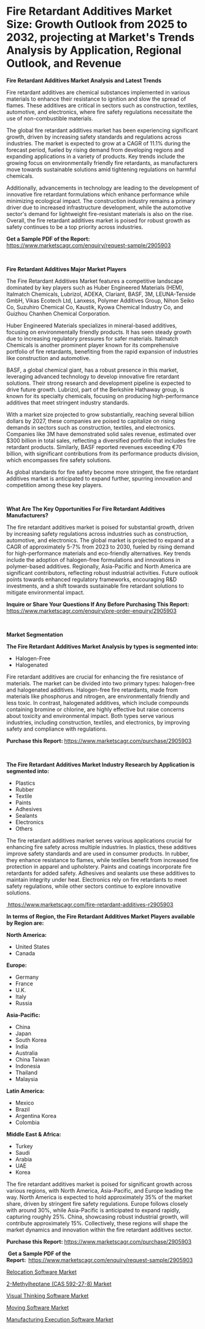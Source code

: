 <p><h1>Fire Retardant Additives Market Size: Growth Outlook from 2025 to 2032, projecting at Market's Trends Analysis by Application, Regional Outlook, and Revenue</h1></p><p><strong>Fire Retardant Additives Market Analysis and Latest Trends</strong></p>
<p><p>Fire retardant additives are chemical substances implemented in various materials to enhance their resistance to ignition and slow the spread of flames. These additives are critical in sectors such as construction, textiles, automotive, and electronics, where fire safety regulations necessitate the use of non-combustible materials. </p><p>The global fire retardant additives market has been experiencing significant growth, driven by increasing safety standards and regulations across industries. The market is expected to grow at a CAGR of 11.1% during the forecast period, fueled by rising demand from developing regions and expanding applications in a variety of products. Key trends include the growing focus on environmentally friendly fire retardants, as manufacturers move towards sustainable solutions amid tightening regulations on harmful chemicals.</p><p>Additionally, advancements in technology are leading to the development of innovative fire retardant formulations which enhance performance while minimizing ecological impact. The construction industry remains a primary driver due to increased infrastructure development, while the automotive sector's demand for lightweight fire-resistant materials is also on the rise. Overall, the fire retardant additives market is poised for robust growth as safety continues to be a top priority across industries.</p></p>
<p><strong>Get a Sample PDF of the Report:&nbsp;</strong> <a href="https://www.marketscagr.com/enquiry/request-sample/2905903?utm_campaign=2095&utm_medium=2&utm_source=Github&utm_content=ia&utm_term=12032025&utm_id=fire-retardant-additives">https://www.marketscagr.com/enquiry/request-sample/2905903</a></p>
<p>&nbsp;</p>
<p><strong>Fire Retardant Additives Major Market Players</strong></p>
<p><p>The Fire Retardant Additives Market features a competitive landscape dominated by key players such as Huber Engineered Materials (HEM), Italmatch Chemicals, Lubrizol, ADEKA, Clariant, BASF, 3M, LEUNA-Tenside GmbH, Vikas Ecotech Ltd, Lanxess, Polymer Additives Group, Nihon Seiko Co, Suzuhiro Chemical Co, Kaustik, Kyowa Chemical Industry Co, and Guizhou Chanhen Chemical Corporation.</p><p>Huber Engineered Materials specializes in mineral-based additives, focusing on environmentally friendly products. It has seen steady growth due to increasing regulatory pressures for safer materials. Italmatch Chemicals is another prominent player known for its comprehensive portfolio of fire retardants, benefiting from the rapid expansion of industries like construction and automotive.</p><p>BASF, a global chemical giant, has a robust presence in this market, leveraging advanced technology to develop innovative fire retardant solutions. Their strong research and development pipeline is expected to drive future growth. Lubrizol, part of the Berkshire Hathaway group, is known for its specialty chemicals, focusing on producing high-performance additives that meet stringent industry standards.</p><p>With a market size projected to grow substantially, reaching several billion dollars by 2027, these companies are poised to capitalize on rising demands in sectors such as construction, textiles, and electronics. Companies like 3M have demonstrated solid sales revenue, estimated over $300 billion in total sales, reflecting a diversified portfolio that includes fire retardant products. Similarly, BASF reported revenues exceeding €70 billion, with significant contributions from its performance products division, which encompasses fire safety solutions.</p><p>As global standards for fire safety become more stringent, the fire retardant additives market is anticipated to expand further, spurring innovation and competition among these key players.</p></p>
<p>&nbsp;</p>
<p><strong>What Are The Key Opportunities For Fire Retardant Additives Manufacturers?</strong></p>
<p><p>The fire retardant additives market is poised for substantial growth, driven by increasing safety regulations across industries such as construction, automotive, and electronics. The global market is projected to expand at a CAGR of approximately 5-7% from 2023 to 2030, fueled by rising demand for high-performance materials and eco-friendly alternatives. Key trends include the adoption of halogen-free formulations and innovations in polymer-based additives. Regionally, Asia-Pacific and North America are significant contributors, reflecting robust industrial activities. Future outlook points towards enhanced regulatory frameworks, encouraging R&D investments, and a shift towards sustainable fire retardant solutions to mitigate environmental impact.</p></p>
<p><strong>Inquire or Share Your Questions If Any Before Purchasing This Report:</strong> <a href="https://www.marketscagr.com/enquiry/pre-order-enquiry/2905903?utm_campaign=2095&utm_medium=2&utm_source=Github&utm_content=ia&utm_term=12032025&utm_id=fire-retardant-additives">https://www.marketscagr.com/enquiry/pre-order-enquiry/2905903</a></p>
<p>&nbsp;</p>
<p><strong>Market Segmentation</strong></p>
<p><strong>The Fire Retardant Additives Market Analysis by types is segmented into:</strong></p>
<p><ul><li>Halogen-Free</li><li>Halogenated</li></ul></p>
<p><p>Fire retardant additives are crucial for enhancing the fire resistance of materials. The market can be divided into two primary types: halogen-free and halogenated additives. Halogen-free fire retardants, made from materials like phosphorus and nitrogen, are environmentally friendly and less toxic. In contrast, halogenated additives, which include compounds containing bromine or chlorine, are highly effective but raise concerns about toxicity and environmental impact. Both types serve various industries, including construction, textiles, and electronics, by improving safety and compliance with regulations.</p></p>
<p><strong>Purchase this Report:&nbsp;</strong><a href="https://www.marketscagr.com/purchase/2905903?utm_campaign=2095&utm_medium=2&utm_source=Github&utm_content=ia&utm_term=12032025&utm_id=fire-retardant-additives">https://www.marketscagr.com/purchase/2905903</a></p>
<p>&nbsp;</p>
<p><strong>The Fire Retardant Additives Market Industry Research by Application is segmented into:</strong></p>
<p><ul><li>Plastics</li><li>Rubber</li><li>Textile</li><li>Paints</li><li>Adhesives</li><li>Sealants</li><li>Electronics</li><li>Others</li></ul></p>
<p><p>The fire retardant additives market serves various applications crucial for enhancing fire safety across multiple industries. In plastics, these additives improve safety standards and are used in consumer products. In rubber, they enhance resistance to flames, while textiles benefit from increased fire protection in apparel and upholstery. Paints and coatings incorporate fire retardants for added safety. Adhesives and sealants use these additives to maintain integrity under heat. Electronics rely on fire retardants to meet safety regulations, while other sectors continue to explore innovative solutions.</p></p>
<p><a href="https://www.marketscagr.com/fire-retardant-additives-r2905903?utm_campaign=2095&utm_medium=2&utm_source=Github&utm_content=ia&utm_term=12032025&utm_id=fire-retardant-additives">&nbsp;https://www.marketscagr.com/fire-retardant-additives-r2905903</a></p>
<p><strong>In terms of Region, the Fire Retardant Additives Market Players available by Region are:</strong></p>
<p>
    <p> <strong> North America: </strong>
        <ul>
            <li>United States</li>
            <li>Canada</li>
        </ul>
        </p> 
    <p> <strong> Europe: </strong>
        <ul>
            <li>Germany</li>
            <li>France</li>
            <li>U.K.</li>
            <li>Italy</li>
            <li>Russia</li>
        </ul>
        </p> 
    <p> <strong> Asia-Pacific: </strong>
        <ul>
            <li>China</li>
            <li>Japan</li>
            <li>South Korea</li>
            <li>India</li>
            <li>Australia</li>
            <li>China Taiwan</li>
            <li>Indonesia</li>
            <li>Thailand</li>
            <li>Malaysia</li>
        </ul>
        </p> 
    <p> <strong> Latin America: </strong>
        <ul>
            <li>Mexico</li>
            <li>Brazil</li>
            <li>Argentina Korea</li>
            <li>Colombia</li>
        </ul>
        </p> 
    <p> <strong> Middle East & Africa: </strong>
        <ul>
            <li>Turkey</li>
            <li>Saudi</li>
            <li>Arabia</li>
            <li>UAE</li>
            <li>Korea</li>
        </ul>
    </p>
    </p>
<p><p>The fire retardant additives market is poised for significant growth across various regions, with North America, Asia-Pacific, and Europe leading the way. North America is expected to hold approximately 35% of the market share, driven by stringent fire safety regulations. Europe follows closely with around 30%, while Asia-Pacific is anticipated to expand rapidly, capturing roughly 25%. China, showcasing robust industrial growth, will contribute approximately 15%. Collectively, these regions will shape the market dynamics and innovation within the fire retardant additives sector.</p></p>
<p><strong>Purchase this Report: </strong><a href="https://www.marketscagr.com/purchase/2905903?utm_campaign=2095&utm_medium=2&utm_source=Github&utm_content=ia&utm_term=12032025&utm_id=fire-retardant-additives">https://www.marketscagr.com/purchase/2905903</a></p>
<p>&nbsp;<strong>Get a Sample PDF of the Report:&nbsp;&nbsp;</strong><a href="https://www.marketscagr.com/enquiry/request-sample/2905903?utm_campaign=2095&utm_medium=2&utm_source=Github&utm_content=ia&utm_term=12032025&utm_id=fire-retardant-additives">https://www.marketscagr.com/enquiry/request-sample/2905903</a></p>
<p><strong></strong></p>
<p><p><a href="https://github.com/gripeluigstt/Market-Research-Report-List-1/blob/main/relocation-software-market.md?utm_campaign=2095&utm_medium=2&utm_source=Github&utm_content=ia&utm_term=12032025&utm_id=fire-retardant-additives">Relocation Software Market</a></p><p><a href="https://github.com/muoioconzej8/Market-Research-Report-List-1/blob/main/2-methylheptane-cas-592-27-8-market.md?utm_campaign=2095&utm_medium=2&utm_source=Github&utm_content=ia&utm_term=12032025&utm_id=fire-retardant-additives">2-Methylheptane (CAS 592-27-8) Market</a></p><p><a href="https://github.com/rvadencho/Market-Research-Report-List-1/blob/main/visual-thinking-software-market.md?utm_campaign=2095&utm_medium=2&utm_source=Github&utm_content=ia&utm_term=12032025&utm_id=fire-retardant-additives">Visual Thinking Software Market</a></p><p><a href="https://github.com/minakibanov/Market-Research-Report-List-1/blob/main/moving-software-market.md?utm_campaign=2095&utm_medium=2&utm_source=Github&utm_content=ia&utm_term=12032025&utm_id=fire-retardant-additives">Moving Software Market</a></p><p><a href="https://github.com/warshatulang0/Market-Research-Report-List-1/blob/main/manufacturing-execution-software-market.md?utm_campaign=2095&utm_medium=2&utm_source=Github&utm_content=ia&utm_term=12032025&utm_id=fire-retardant-additives">Manufacturing Execution Software Market</a></p></p>